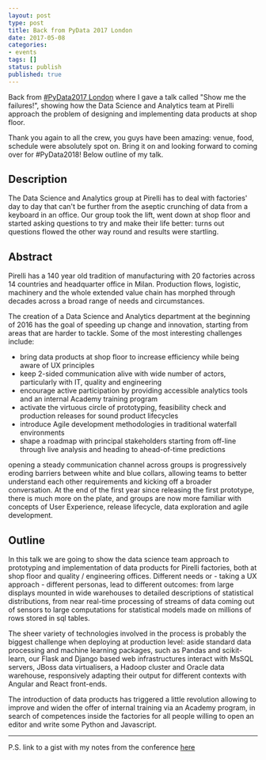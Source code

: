 ```yaml
---
layout: post
type: post
title: Back from PyData 2017 London
date: 2017-05-08
categories:
- events
tags: []
status: publish
published: true
---
```


Back from [#PyData2017 London](https://pydata.org/london2017/) where I gave a talk called "Show me the failures!", showing how the Data Science and Analytics team at Pirelli approach the problem of designing and implementing data products at shop floor.

Thank you again to all the crew, you guys have been amazing: venue, food, schedule were absolutely spot on. Bring it on and looking forward to coming over for #PyData2018! Below outline of my talk.

## Description
The Data Science and Analytics group at Pirelli has to deal with factories' day to day that can't be further from the aseptic crunching of data from a keyboard in an office. Our group took the lift, went down at shop floor and started asking questions to try and make their life better: turns out questions flowed the other way round and results were startling.

## Abstract
Pirelli has a 140 year old tradition of manufacturing with 20 factories across 14 countries and headquarter office in Milan. Production flows, logistic, machinery and the whole extended value chain has morphed through decades across a broad range of needs and circumstances.

The creation of a Data Science and Analytics department at the beginning of 2016 has the goal of speeding up change and innovation, starting from areas that are harder to tackle. Some of the most interesting challenges include:

- bring data products at shop floor to increase efficiency while being aware of UX principles
- keep 2-sided communication alive with wide number of actors, particularly with IT, quality and engineering
- encourage active participation by providing accessible analytics tools and an internal Academy training program
- activate the virtuous circle of prototyping, feasibility check and production releases for sound product lifecycles
- introduce Agile development methodologies in traditional waterfall environments
- shape a roadmap with principal stakeholders starting from off-line through live analysis and heading to ahead-of-time predictions

opening a steady communication channel across groups is progressively eroding barriers between white and blue collars, allowing teams to better understand each other requirements and kicking off a broader conversation. At the end of the first year since releasing the first prototype, there is much more on the plate, and groups are now more familiar with concepts of User Experience, release lifecycle, data exploration and agile development.

## Outline
In this talk we are going to show the data science team approach to prototyping and implementation of data products for Pirelli factories, both at shop floor and quality / engineering offices. Different needs or - taking a UX approach - different personas, lead to different outcomes: from large displays mounted in wide warehouses to detailed descriptions of statistical distributions, from near real-time processing of streams of data coming out of sensors to large computations for statistical models made on millions of rows stored in sql tables.

The sheer variety of technologies involved in the process is probably the biggest challenge when deploying at production level: aside standard data processing and machine learning packages, such as Pandas and scikit-learn, our Flask and Django based web infrastructures interact with MsSQL servers, JBoss data virtualisers, a Hadoop cluster and Oracle data warehouse, responsively adapting their output for different contexts with Angular and React front-ends.

The introduction of data products has triggered a little revolution allowing to improve and widen the offer of internal training via an Academy program, in search of competences inside the factories for all people willing to open an editor and write some Python and Javascript.

---

P.S. link to a gist with my notes from the conference [here](https://gist.github.com/grudelsud/a40704fbd76c03e2870792cb3674fabe)
